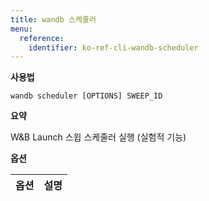 ```yaml
---
title: wandb 스케줄러
menu:
  reference:
    identifier: ko-ref-cli-wandb-scheduler
---
```


**사용법**

`wandb scheduler [OPTIONS] SWEEP_ID`

**요약**

W&B Launch 스윕 스케줄러 실행 (실험적 기능)


**옵션**

| **옵션** | **설명** |
| :--- | :--- |